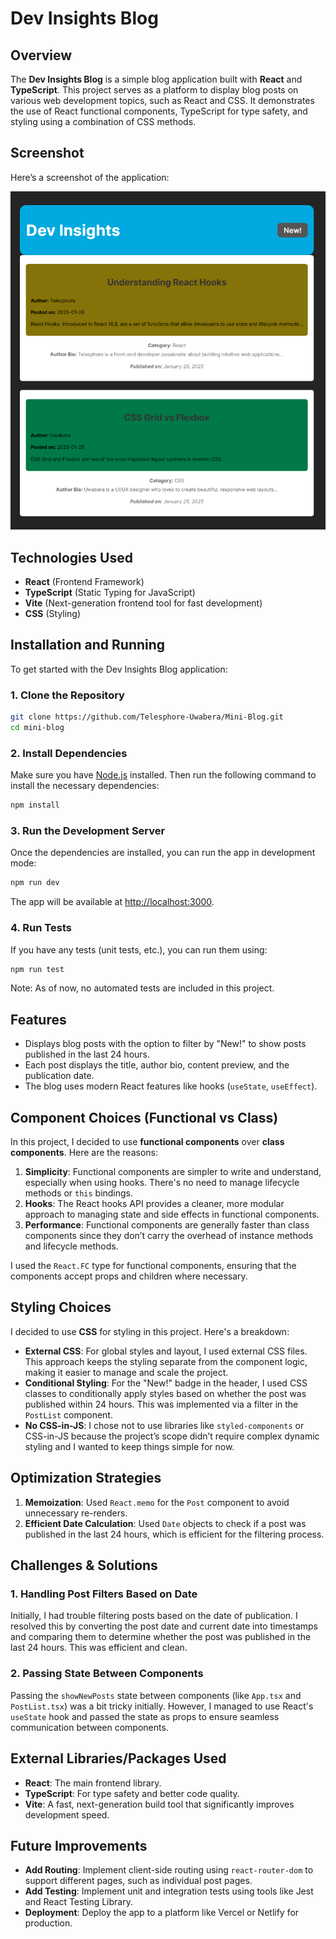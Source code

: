 # Dev Insights Blog

## Overview

The **Dev Insights Blog** is a simple blog application built with **React** and **TypeScript**. This project serves as a platform to display blog posts on various web development topics, such as React and CSS. It demonstrates the use of React functional components, TypeScript for type safety, and styling using a combination of CSS methods.

## Screenshot

Here’s a screenshot of the application:

![Dev Insights Screenshot](screenshot.png)

## Technologies Used

- **React** (Frontend Framework)
- **TypeScript** (Static Typing for JavaScript)
- **Vite** (Next-generation frontend tool for fast development)
- **CSS** (Styling)

## Installation and Running

To get started with the Dev Insights Blog application:

### 1. Clone the Repository

```bash
git clone https://github.com/Telesphore-Uwabera/Mini-Blog.git
cd mini-blog
```

### 2. Install Dependencies

Make sure you have [Node.js](https://nodejs.org/) installed. Then run the following command to install the necessary dependencies:

```bash
npm install
```

### 3. Run the Development Server

Once the dependencies are installed, you can run the app in development mode:

```bash
npm run dev
```

The app will be available at [http://localhost:3000](http://localhost:3000).

### 4. Run Tests

If you have any tests (unit tests, etc.), you can run them using:

```bash
npm run test
```

Note: As of now, no automated tests are included in this project.

## Features

- Displays blog posts with the option to filter by "New!" to show posts published in the last 24 hours.
- Each post displays the title, author bio, content preview, and the publication date.
- The blog uses modern React features like hooks (`useState`, `useEffect`).

## Component Choices (Functional vs Class)

In this project, I decided to use **functional components** over **class components**. Here are the reasons:

1. **Simplicity**: Functional components are simpler to write and understand, especially when using hooks. There's no need to manage lifecycle methods or `this` bindings.
2. **Hooks**: The React hooks API provides a cleaner, more modular approach to managing state and side effects in functional components.
3. **Performance**: Functional components are generally faster than class components since they don’t carry the overhead of instance methods and lifecycle methods. 

I used the `React.FC` type for functional components, ensuring that the components accept props and children where necessary.

## Styling Choices

I decided to use **CSS** for styling in this project. Here's a breakdown:

- **External CSS**: For global styles and layout, I used external CSS files. This approach keeps the styling separate from the component logic, making it easier to manage and scale the project.
- **Conditional Styling**: For the "New!" badge in the header, I used CSS classes to conditionally apply styles based on whether the post was published within 24 hours. This was implemented via a filter in the `PostList` component.
- **No CSS-in-JS**: I chose not to use libraries like `styled-components` or CSS-in-JS because the project’s scope didn’t require complex dynamic styling and I wanted to keep things simple for now.

## Optimization Strategies

1. **Memoization**: Used `React.memo` for the `Post` component to avoid unnecessary re-renders.
2. **Efficient Date Calculation**: Used `Date` objects to check if a post was published in the last 24 hours, which is efficient for the filtering process.

## Challenges & Solutions

### 1. Handling Post Filters Based on Date

Initially, I had trouble filtering posts based on the date of publication. I resolved this by converting the post date and current date into timestamps and comparing them to determine whether the post was published in the last 24 hours. This was efficient and clean.

### 2. Passing State Between Components

Passing the `showNewPosts` state between components (like `App.tsx` and `PostList.tsx`) was a bit tricky initially. However, I managed to use React's `useState` hook and passed the state as props to ensure seamless communication between components.

## External Libraries/Packages Used

- **React**: The main frontend library.
- **TypeScript**: For type safety and better code quality.
- **Vite**: A fast, next-generation build tool that significantly improves development speed.

## Future Improvements

- **Add Routing**: Implement client-side routing using `react-router-dom` to support different pages, such as individual post pages.
- **Add Testing**: Implement unit and integration tests using tools like Jest and React Testing Library.
- **Deployment**: Deploy the app to a platform like Vercel or Netlify for production.
